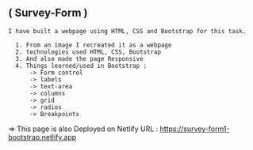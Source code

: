  (  Survey-Form )
 ------------------------

    I have built a webpage using HTML, CSS and Bootstrap for this task.

      1. From an image I recreated it as a webpage
      2. technologies used HTML, CSS, Bootstrap
      3. And also made the page Responsive
      4. Things learned/used in Bootstrap :
          -> Form control
          -> labels
          -> text-area
          -> columns
          -> grid
          -> radios
          -> Breakpoints

   => This page is also Deployed on Netlify
   URL : https://survey-form1-bootstrap.netlify.app
      


          

